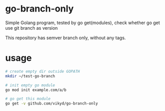 # go-branch-only

Simple Golang program, tested by go get(modules), check whether go get use git branch as version

This repository has semver branch only, without any tags.

# usage

```sh
# create empty dir outside GOPATH
mkdir ~/test-go-branch

# init empty go module
go mod init example.com/a/b

# go get this module
go get -v github.com/vikyd/go-branch-only

```
